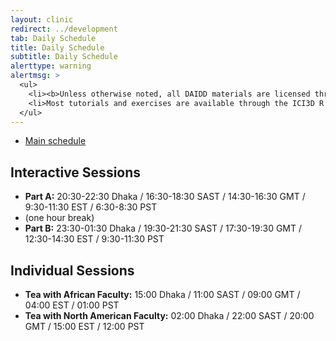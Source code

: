 ```yaml
---
layout: clinic
redirect: ../development
tab: Daily Schedule
title: Daily Schedule
subtitle: Daily Schedule
alerttype: warning
alertmsg: >
  <ul>
    <li><b>Unless otherwise noted, all DAIDD materials are licensed through a <a rel="license" href="http://creativecommons.org/licenses/by/4.0/">CC-BY International License</a>.</b> <a rel="license" href="../license.html">Click here for license details</a>.</li>
    <li>Most tutorials and exercises are available through the ICI3D R package. Additional materials are linked from the <a href='../resources'>Resources</a> page.</li>
  </ul>
---
```


* [Main schedule](.)

## Interactive Sessions

* __Part A:__ 20:30-22:30 Dhaka / 16:30-18:30 SAST / 14:30-16:30 GMT / 9:30-11:30 EST / 6:30-8:30 PST
* (one hour break)
* __Part B:__ 23:30-01:30 Dhaka / 19:30-21:30 SAST / 17:30-19:30 GMT / 12:30-14:30 EST / 9:30-11:30 PST

## Individual Sessions
* __Tea with African Faculty:__ 15:00 Dhaka / 11:00 SAST / 09:00 GMT / 04:00 EST / 01:00 PST
* __Tea with North American Faculty:__ 02:00 Dhaka / 22:00 SAST / 20:00 GMT / 15:00 EST / 12:00 PST

